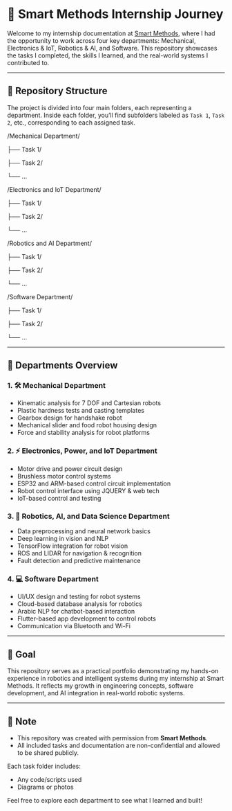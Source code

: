 # 🤖 Smart Methods Internship Journey

Welcome to my internship documentation at [Smart Methods](https://www.s-m.com.sa), where I had the opportunity to work across four key departments: Mechanical, Electronics & IoT, Robotics & AI, and Software. This repository showcases the tasks I completed, the skills I learned, and the real-world systems I contributed to.

---

## 📁 Repository Structure

The project is divided into four main folders, each representing a department. Inside each folder, you’ll find subfolders labeled as `Task 1`, `Task 2`, etc., corresponding to each assigned task.

/Mechanical Department/

├── Task 1/

├── Task 2/

└── ...

/Electronics and IoT Department/

├── Task 1/

├── Task 2/

└── ...

/Robotics and AI Department/

├── Task 1/

├── Task 2/

└── ...

/Software Department/

├── Task 1/

├── Task 2/

└── ...

---

## 🔧 Departments Overview

### 1. 🛠 Mechanical Department
- Kinematic analysis for 7 DOF and Cartesian robots
- Plastic hardness tests and casting templates
- Gearbox design for handshake robot
- Mechanical slider and food robot housing design
- Force and stability analysis for robot platforms

### 2. ⚡ Electronics, Power, and IoT Department
- Motor drive and power circuit design
- Brushless motor control systems
- ESP32 and ARM-based control circuit implementation
- Robot control interface using JQUERY & web tech
- IoT-based control and testing

### 3. 🤖 Robotics, AI, and Data Science Department
- Data preprocessing and neural network basics
- Deep learning in vision and NLP
- TensorFlow integration for robot vision
- ROS and LIDAR for navigation & recognition
- Fault detection and predictive maintenance

### 4. 💻 Software Department
- UI/UX design and testing for robot systems
- Cloud-based database analysis for robotics
- Arabic NLP for chatbot-based interaction
- Flutter-based app development to control robots
- Communication via Bluetooth and Wi-Fi

---

## 🧠 Goal

This repository serves as a practical portfolio demonstrating my hands-on experience in robotics and intelligent systems during my internship at Smart Methods. It reflects my growth in engineering concepts, software development, and AI integration in real-world robotic systems.

---

## 📌 Note
- This repository was created with permission from **Smart Methods**.
- All included tasks and documentation are non-confidential and allowed to be shared publicly.

Each task folder includes:
- Any code/scripts used
- Diagrams or photos

Feel free to explore each department to see what I learned and built!
